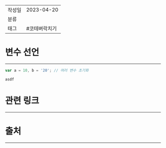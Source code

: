 |                 |                         |
|:----------------|:------------------------|
|   작성일           |   2023-04-20   |
|     분류          |                         |
| 태그              | #코테벼락치기                          |  


# 변수 선언
---
```javascript
var a = 10, b = '20'; // 여러 변수 초기화

asdf

```

# 관련 링크
---


# 출처
---